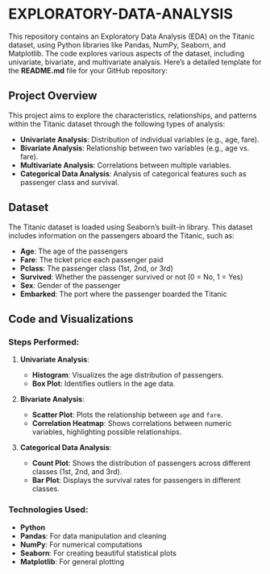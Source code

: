 # EXPLORATORY-DATA-ANALYSIS
This repository contains an Exploratory Data Analysis (EDA) on the Titanic dataset, using Python libraries like Pandas, NumPy, Seaborn, and Matplotlib. The code explores various aspects of the dataset, including univariate, bivariate, and multivariate analysis.
Here’s a detailed template for the **README.md** file for your GitHub repository:
## Project Overview

This project aims to explore the characteristics, relationships, and patterns within the Titanic dataset through the following types of analysis:
- **Univariate Analysis**: Distribution of individual variables (e.g., age, fare).
- **Bivariate Analysis**: Relationship between two variables (e.g., age vs. fare).
- **Multivariate Analysis**: Correlations between multiple variables.
- **Categorical Data Analysis**: Analysis of categorical features such as passenger class and survival.

## Dataset

The Titanic dataset is loaded using Seaborn’s built-in library. This dataset includes information on the passengers aboard the Titanic, such as:
- **Age**: The age of the passengers
- **Fare**: The ticket price each passenger paid
- **Pclass**: The passenger class (1st, 2nd, or 3rd)
- **Survived**: Whether the passenger survived or not (0 = No, 1 = Yes)
- **Sex**: Gender of the passenger
- **Embarked**: The port where the passenger boarded the Titanic

## Code and Visualizations

### Steps Performed:
1. **Univariate Analysis**:
   - **Histogram**: Visualizes the age distribution of passengers.
   - **Box Plot**: Identifies outliers in the age data.
   
2. **Bivariate Analysis**:
   - **Scatter Plot**: Plots the relationship between `age` and `fare`.
   - **Correlation Heatmap**: Shows correlations between numeric variables, highlighting possible relationships.

3. **Categorical Data Analysis**:
   - **Count Plot**: Shows the distribution of passengers across different classes (1st, 2nd, and 3rd).
   - **Bar Plot**: Displays the survival rates for passengers in different classes.

### Technologies Used:
- **Python**
- **Pandas**: For data manipulation and cleaning
- **NumPy**: For numerical computations
- **Seaborn**: For creating beautiful statistical plots
- **Matplotlib**: For general plotting


